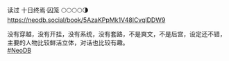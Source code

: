 <p>读过 十日终焉·囚笼  🌕🌕🌕🌕🌗  <br /><a href="https://neodb.social/book/5AzaKPpMk1V48lCvqlDDW9" target="_blank" rel="nofollow noopener" translate="no"><span class="invisible">https://</span><span class="ellipsis">neodb.social/book/5AzaKPpMk1V4</span><span class="invisible">8lCvqlDDW9</span></a></p><p>没有穿越，没有开挂，没有系统，没有套路，不是爽文，不是后宫，设定还不错，主要的人物比较鲜活立体，对话也比较有趣。<br /><a href="https://e5n.cc/tags/NeoDB" class="mention hashtag" rel="tag">#<span>NeoDB</span></a></p>
